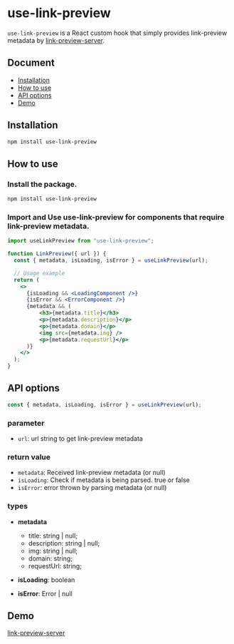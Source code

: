 # use-link-preview

`use-link-preview` is a React custom hook that simply provides link-preview metadata by [link-preview-server](https://github.com/JaeseokWoo/link-preview-server).

## Document

- [Installation](#installation)
- [How to use](#how-to-use)
- [API options](#api-options)
- [Demo](#demo)

## Installation

```bash
npm install use-link-preview
```

## How to use

### Install the package.

```bash
npm install use-link-preview
```

### Import and Use use-link-preview for components that require link-preview metadata.

```jsx
import useLinkPreview from "use-link-preview";

function LinkPreview({ url }) {
  const { metadata, isLoading, isError } = useLinkPreview(url);

  // Usage example
  return (
    <>
      {isLoading && <LoadingComponent />}
      {isError && <ErrorComponent />}
      {metadata && (
          <h3>{metadata.title}</h3>
          <p>{metadata.description}</p>
          <p>{metadata.domain}</p>
          <img src={metadata.img} />
          <p>{metadata.requestUrl}</p>
      )}
    </>
  );
}
```

## API options

```js
const { metadata, isLoading, isError } = useLinkPreview(url);
```

### parameter

- `url`: url string to get link-preview metadata

### return value

- `metadata`: Received link-preview metadata (or null)
- `isLoading`: Check if metadata is being parsed. true or false
- `isError`: error thrown by parsing metadata (or null)

### types

- **metadata**

  - title: string | null;
  - description: string | null;
  - img: string | null;
  - domain: string;
  - requestUrl: string;

- **isLoading**: boolean

- **isError**: Error | null

## Demo

[link-preview-server](https://js-linkpreview.herokuapp.com/)
